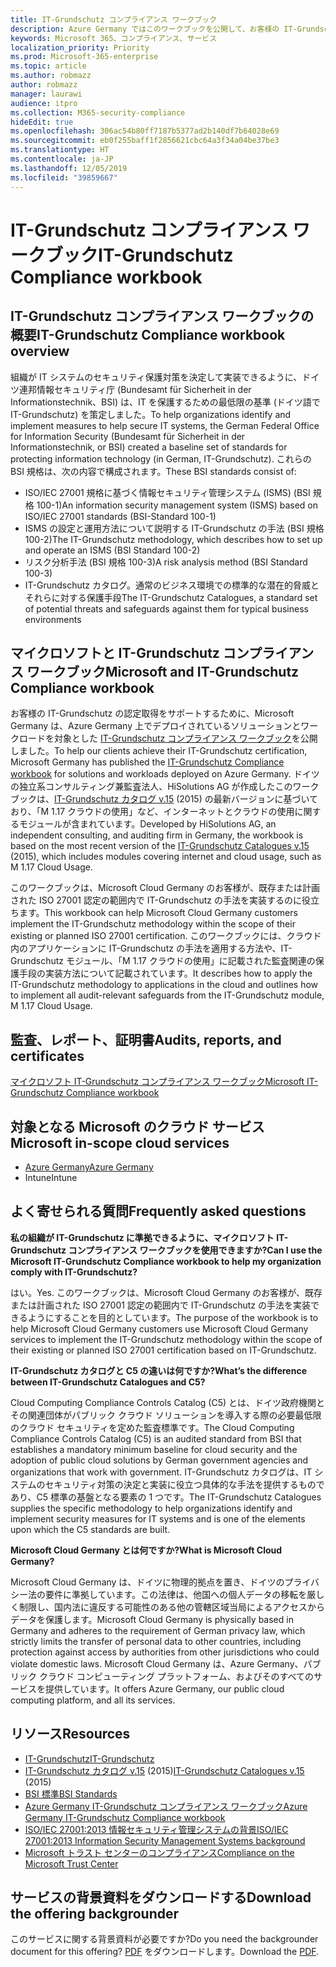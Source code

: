 ```yaml
---
title: IT-Grundschutz コンプライアンス ワークブック
description: Azure Germany ではこのワークブックを公開して、お客様の IT-Grundschutz 認定取得をサポートしています。
keywords: Microsoft 365、コンプライアンス、サービス
localization_priority: Priority
ms.prod: Microsoft-365-enterprise
ms.topic: article
ms.author: robmazz
author: robmazz
manager: laurawi
audience: itpro
ms.collection: M365-security-compliance
hideEdit: true
ms.openlocfilehash: 306ac54b80ff7187b5377ad2b140df7b64028e69
ms.sourcegitcommit: eb0f255baff1f2856621cbc64a3f34a04be37be3
ms.translationtype: HT
ms.contentlocale: ja-JP
ms.lasthandoff: 12/05/2019
ms.locfileid: "39859667"
---
```

# <a name="it-grundschutz-compliance-workbook"></a><span data-ttu-id="006d4-104">IT-Grundschutz コンプライアンス ワークブック</span><span class="sxs-lookup"><span data-stu-id="006d4-104">IT-Grundschutz Compliance workbook</span></span>

## <a name="it-grundschutz-compliance-workbook-overview"></a><span data-ttu-id="006d4-105">IT-Grundschutz コンプライアンス ワークブックの概要</span><span class="sxs-lookup"><span data-stu-id="006d4-105">IT-Grundschutz Compliance workbook overview</span></span>

<span data-ttu-id="006d4-106">組織が IT システムのセキュリティ保護対策を決定して実装できるように、ドイツ連邦情報セキュリティ庁 (Bundesamt für Sicherheit in der Informationstechnik、BSI) は、IT を保護するための最低限の基準 (ドイツ語で IT-Grundschutz) を策定しました。</span><span class="sxs-lookup"><span data-stu-id="006d4-106">To help organizations identify and implement measures to help secure IT systems, the German Federal Office for Information Security (Bundesamt für Sicherheit in der Informationstechnik, or BSI) created a baseline set of standards for protecting information technology (in German, IT-Grundschutz).</span></span> <span data-ttu-id="006d4-107">これらの BSI 規格は、次の内容で構成されます。</span><span class="sxs-lookup"><span data-stu-id="006d4-107">These BSI standards consist of:</span></span>

- <span data-ttu-id="006d4-108">ISO/IEC 27001 規格に基づく情報セキュリティ管理システム (ISMS) (BSI 規格 100-1)</span><span class="sxs-lookup"><span data-stu-id="006d4-108">An information security management system (ISMS) based on ISO/IEC 27001 standards (BSI-Standard 100-1)</span></span>
- <span data-ttu-id="006d4-109">ISMS の設定と運用方法について説明する IT-Grundschutz の手法 (BSI 規格 100-2)</span><span class="sxs-lookup"><span data-stu-id="006d4-109">The IT-Grundschutz methodology, which describes how to set up and operate an ISMS (BSI Standard 100-2)</span></span>
- <span data-ttu-id="006d4-110">リスク分析手法 (BSI 規格 100-3)</span><span class="sxs-lookup"><span data-stu-id="006d4-110">A risk analysis method (BSI Standard 100-3)</span></span>
- <span data-ttu-id="006d4-111">IT-Grundschutz カタログ。通常のビジネス環境での標準的な潜在的脅威とそれらに対する保護手段</span><span class="sxs-lookup"><span data-stu-id="006d4-111">The IT-Grundschutz Catalogues, a standard set of potential threats and safeguards against them for typical business environments</span></span>

## <a name="microsoft-and-it-grundschutz-compliance-workbook"></a><span data-ttu-id="006d4-112">マイクロソフトと IT-Grundschutz コンプライアンス ワークブック</span><span class="sxs-lookup"><span data-stu-id="006d4-112">Microsoft and IT-Grundschutz Compliance workbook</span></span>

<span data-ttu-id="006d4-113">お客様の IT-Grundschutz の認定取得をサポートするために、Microsoft Germany は、Azure Germany 上でデプロイされているソリューションとワークロードを対象とした [IT-Grundschutz コンプライアンス ワークブック](https://aka.ms/grundschutzworkbook)を公開しました。</span><span class="sxs-lookup"><span data-stu-id="006d4-113">To help our clients achieve their IT-Grundschutz certification, Microsoft Germany has published the [IT-Grundschutz Compliance workbook](https://aka.ms/grundschutzworkbook) for solutions and workloads deployed on Azure Germany.</span></span> <span data-ttu-id="006d4-114">ドイツの独立系コンサルティング兼監査法人、HiSolutions AG が作成したこのワークブックは、[IT-Grundschutz カタログ v.15](https://www.bsi.bund.de/SharedDocs/Downloads/DE/BSI/Grundschutz/International/GSK_15_EL_EN_Draft.pdf?__blob=publicationFile&v=2) (2015) の最新バージョンに基づいており、「M 1.17 クラウドの使用」など、インターネットとクラウドの使用に関するモジュールが含まれています。</span><span class="sxs-lookup"><span data-stu-id="006d4-114">Developed by HiSolutions AG, an independent consulting, and auditing firm in Germany, the workbook is based on the most recent version of the [IT-Grundschutz Catalogues v.15](https://www.bsi.bund.de/SharedDocs/Downloads/DE/BSI/Grundschutz/International/GSK_15_EL_EN_Draft.pdf?__blob=publicationFile&v=2) (2015), which includes modules covering internet and cloud usage, such as M 1.17 Cloud Usage.</span></span>

<span data-ttu-id="006d4-115">このワークブックは、Microsoft Cloud Germany のお客様が、既存または計画された ISO 27001 認定の範囲内で IT-Grundschutz の手法を実装するのに役立ちます。</span><span class="sxs-lookup"><span data-stu-id="006d4-115">This workbook can help Microsoft Cloud Germany customers implement the IT-Grundschutz methodology within the scope of their existing or planned ISO 27001 certification.</span></span> <span data-ttu-id="006d4-116">このワークブックには、クラウド内のアプリケーションに IT-Grundschutz の手法を適用する方法や、IT-Grundschutz モジュール、「M 1.17 クラウドの使用」に記載された監査関連の保護手段の実装方法について記載されています。</span><span class="sxs-lookup"><span data-stu-id="006d4-116">It describes how to apply the IT-Grundschutz methodology to applications in the cloud and outlines how to implement all audit-relevant safeguards from the IT-Grundschutz module, M 1.17 Cloud Usage.</span></span>

## <a name="audits-reports-and-certificates"></a><span data-ttu-id="006d4-117">監査、レポート、証明書</span><span class="sxs-lookup"><span data-stu-id="006d4-117">Audits, reports, and certificates</span></span>

[<span data-ttu-id="006d4-118">マイクロソフト IT-Grundschutz コンプライアンス ワークブック</span><span class="sxs-lookup"><span data-stu-id="006d4-118">Microsoft IT-Grundschutz Compliance workbook</span></span>](https://aka.ms/grundschutzworkbook)

## <a name="microsoft-in-scope-cloud-services"></a><span data-ttu-id="006d4-119">対象となる Microsoft のクラウド サービス</span><span class="sxs-lookup"><span data-stu-id="006d4-119">Microsoft in-scope cloud services</span></span>

- [<span data-ttu-id="006d4-120">Azure Germany</span><span class="sxs-lookup"><span data-stu-id="006d4-120">Azure Germany</span></span>](https://aka.ms/AzureCompliance)
- <span data-ttu-id="006d4-121">Intune</span><span class="sxs-lookup"><span data-stu-id="006d4-121">Intune</span></span>

## <a name="frequently-asked-questions"></a><span data-ttu-id="006d4-122">よく寄せられる質問</span><span class="sxs-lookup"><span data-stu-id="006d4-122">Frequently asked questions</span></span>

<span data-ttu-id="006d4-123">**私の組織が IT-Grundschutz に準拠できるように、マイクロソフト IT-Grundschutz コンプライアンス ワークブックを使用できますか?**</span><span class="sxs-lookup"><span data-stu-id="006d4-123">**Can I use the Microsoft IT-Grundschutz Compliance workbook to help my organization comply with IT-Grundschutz?**</span></span>

<span data-ttu-id="006d4-124">はい。</span><span class="sxs-lookup"><span data-stu-id="006d4-124">Yes.</span></span> <span data-ttu-id="006d4-125">このワークブックは、Microsoft Cloud Germany のお客様が、既存または計画された ISO 27001 認定の範囲内で IT-Grundschutz の手法を実装できるようにすることを目的としています。</span><span class="sxs-lookup"><span data-stu-id="006d4-125">The purpose of the workbook is to help Microsoft Cloud Germany customers use Microsoft Cloud Germany services to implement the IT-Grundschutz methodology within the scope of their existing or planned ISO 27001 certification based on IT-Grundschutz.</span></span>

<span data-ttu-id="006d4-126">**IT-Grundschutz カタログと C5 の違いは何ですか?**</span><span class="sxs-lookup"><span data-stu-id="006d4-126">**What’s the difference between IT-Grundschutz Catalogues and C5?**</span></span>

<span data-ttu-id="006d4-127">Cloud Computing Compliance Controls Catalog (C5) とは、ドイツ政府機関とその関連団体がパブリック クラウド ソリューションを導入する際の必要最低限のクラウド セキュリティを定めた監査標準です。</span><span class="sxs-lookup"><span data-stu-id="006d4-127">The Cloud Computing Compliance Controls Catalog (C5) is an audited standard from BSI that establishes a mandatory minimum baseline for cloud security and the adoption of public cloud solutions by German government agencies and organizations that work with government.</span></span> <span data-ttu-id="006d4-128">IT-Grundschutz カタログは、IT システムのセキュリティ対策の決定と実装に役立つ具体的な手法を提供するものであり、C5 標準の基盤となる要素の 1 つです。</span><span class="sxs-lookup"><span data-stu-id="006d4-128">The IT-Grundschutz Catalogues supplies the specific methodology to help organizations identify and implement security measures for IT systems and is one of the elements upon which the C5 standards are built.</span></span>

<span data-ttu-id="006d4-129">**Microsoft Cloud Germany とは何ですか?**</span><span class="sxs-lookup"><span data-stu-id="006d4-129">**What is Microsoft Cloud Germany?**</span></span>

<span data-ttu-id="006d4-130">Microsoft Cloud Germany は、ドイツに物理的拠点を置き、ドイツのプライバシー法の要件に準拠しています。この法律は、他国への個人データの移転を厳しく制限し、国内法に違反する可能性のある他の管轄区域当局によるアクセスからデータを保護します。</span><span class="sxs-lookup"><span data-stu-id="006d4-130">Microsoft Cloud Germany is physically based in Germany and adheres to the requirement of German privacy law, which strictly limits the transfer of personal data to other countries, including protection against access by authorities from other jurisdictions who could violate domestic laws.</span></span> <span data-ttu-id="006d4-131">Microsoft Cloud Germany は、Azure Germany、パブリック クラウド コンピューティング プラットフォーム、およびそのすべてのサービスを提供しています。</span><span class="sxs-lookup"><span data-stu-id="006d4-131">It offers Azure Germany, our public cloud computing platform, and all its services.</span></span>

## <a name="resources"></a><span data-ttu-id="006d4-132">リソース</span><span class="sxs-lookup"><span data-stu-id="006d4-132">Resources</span></span>

- [<span data-ttu-id="006d4-133">IT-Grundschutz</span><span class="sxs-lookup"><span data-stu-id="006d4-133">IT-Grundschutz</span></span>](https://www.bsi.bund.de/EN/Topics/ITGrundschutz/ITGrundschutzHome/itgrundschutzhome_node.html;jsessionid=5ABC53411232B460035220974AE634C4.1_cid351)
- <span data-ttu-id="006d4-134">[IT-Grundschutz カタログ v.15](https://www.bsi.bund.de/SharedDocs/Downloads/DE/BSI/Grundschutz/International/GSK_15_EL_EN_Draft.pdf?__blob=publicationFile&v=2) (2015)</span><span class="sxs-lookup"><span data-stu-id="006d4-134">[IT-Grundschutz Catalogues v.15](https://www.bsi.bund.de/SharedDocs/Downloads/DE/BSI/Grundschutz/International/GSK_15_EL_EN_Draft.pdf?__blob=publicationFile&v=2) (2015)</span></span>
- [<span data-ttu-id="006d4-135">BSI 標準</span><span class="sxs-lookup"><span data-stu-id="006d4-135">BSI Standards</span></span>](https://www.bsi.bund.de/EN/Publications/BSIStandards/BSIStandards_node.html)
- [<span data-ttu-id="006d4-136">Azure Germany IT-Grundschutz コンプライアンス ワークブック</span><span class="sxs-lookup"><span data-stu-id="006d4-136">Azure Germany IT-Grundschutz Compliance workbook</span></span>](https://aka.ms/grundschutzworkbook)
- [<span data-ttu-id="006d4-137">ISO/IEC 27001:2013 情報セキュリティ管理システムの背景</span><span class="sxs-lookup"><span data-stu-id="006d4-137">ISO/IEC 27001:2013 Information Security Management Systems background</span></span>](offering-iso-27001.md)
- [<span data-ttu-id="006d4-138">Microsoft トラスト センターのコンプライアンス</span><span class="sxs-lookup"><span data-stu-id="006d4-138">Compliance on the Microsoft Trust Center</span></span>](https://www.microsoft.com/trust-center/compliance/compliance-overview)

## <a name="download-the-offering-backgrounder"></a><span data-ttu-id="006d4-139">サービスの背景資料をダウンロードする</span><span class="sxs-lookup"><span data-stu-id="006d4-139">Download the offering backgrounder</span></span>

<span data-ttu-id="006d4-140">このサービスに関する背景資料が必要ですか?</span><span class="sxs-lookup"><span data-stu-id="006d4-140">Do you need the backgrounder document for this offering?</span></span> <span data-ttu-id="006d4-141">[PDF](https://download.microsoft.com/download/B/3/5/B35DE78F-C346-4E31-ABC5-FF87BD1FF97F/ITGrundschutz-Compliance.pdf) をダウンロードします。</span><span class="sxs-lookup"><span data-stu-id="006d4-141">Download the [PDF](https://download.microsoft.com/download/B/3/5/B35DE78F-C346-4E31-ABC5-FF87BD1FF97F/ITGrundschutz-Compliance.pdf).</span></span>
